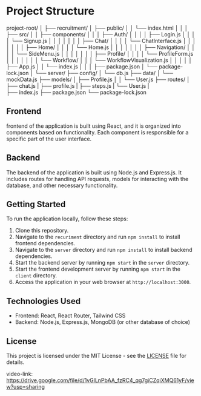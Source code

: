 # Project Structure

project-root/
│
├── recruitment/
│   ├── public/
│   │   └── index.html
│   │
│   ├── src/
│   │   ├── components/
│   │   │   ├── Auth/
│   │   │   │   ├── Login.js
│   │   │   │   └── Signup.js
│   │   │   │
│   │   │   ├── Chat/
│   │   │   │   └── ChatInterface.js
│   │   │   │
│   │   │   ├── Home/
│   │   │   │   └── Home.js
│   │   │   │
│   │   │   ├── Navigation/
│   │   │   │   └── SideMenu.js
│   │   │   │
│   │   │   ├── Profile/
│   │   │   │   └── ProfileForm.js
│   │   │   │
│   │   │   └── Workflow/
│   │   │       └── WorkflowVisualization.js
│   │   │
│   │   ├── App.js
│   │   └── index.js
│   │
│   ├── package.json
│   └── package-lock.json
│
└── server/
    ├── config/
    │   └── db.js
    ├── data/
    │   └── mockData.js
    ├── models/
    │   ├── Profile.js
│   │   └── User.js
    ├── routes/
    │   ├── chat.js
    |   ├── profile.js
    |   ├── steps.js
    |   └── User.js
    |   
    ├── index.js
    ├── package.json
    └── package-lock.json


## Frontend

 frontend of the application is built using React, and it is organized into components based on functionality. Each component is responsible for a specific part of the user interface.

## Backend

The backend of the application is built using Node.js and Express.js. It includes routes for handling API requests, models for interacting with the database, and other necessary functionality.

## Getting Started

To run the application locally, follow these steps:

1. Clone this repository.
2. Navigate to the `recuriment` directory and run `npm install` to install frontend dependencies.
3. Navigate to the `server` directory and run `npm install` to install backend dependencies.
4. Start the backend server by running `npm start` in the `server` directory.
5. Start the frontend development server by running `npm start` in the `client` directory.
6. Access the application in your web browser at `http://localhost:3000`.

## Technologies Used

- Frontend: React, React Router, Tailwind CSS
- Backend: Node.js, Express.js, MongoDB (or other database of choice)

## License

This project is licensed under the MIT License - see the [LICENSE](LICENSE) file for details.



video-link:   https://drive.google.com/file/d/1vGlLnPbAA_fzRC4_qg7giCZqiXMQ61yF/view?usp=sharing
